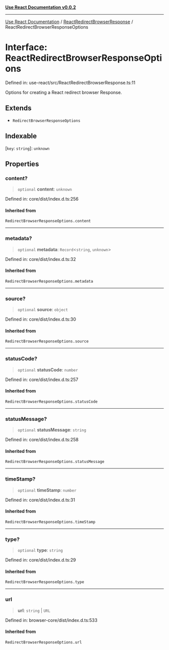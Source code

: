 [**Use React Documentation v0.0.2**](../../README.md)

***

[Use React Documentation](../../modules.md) / [ReactRedirectBrowserResponse](../README.md) / ReactRedirectBrowserResponseOptions

# Interface: ReactRedirectBrowserResponseOptions

Defined in: use-react/src/ReactRedirectBrowserResponse.ts:11

Options for creating a React redirect browser Response.

## Extends

- `RedirectBrowserResponseOptions`

## Indexable

\[`key`: `string`\]: `unknown`

## Properties

### content?

> `optional` **content**: `unknown`

Defined in: core/dist/index.d.ts:256

#### Inherited from

`RedirectBrowserResponseOptions.content`

***

### metadata?

> `optional` **metadata**: `Record`\<`string`, `unknown`\>

Defined in: core/dist/index.d.ts:32

#### Inherited from

`RedirectBrowserResponseOptions.metadata`

***

### source?

> `optional` **source**: `object`

Defined in: core/dist/index.d.ts:30

#### Inherited from

`RedirectBrowserResponseOptions.source`

***

### statusCode?

> `optional` **statusCode**: `number`

Defined in: core/dist/index.d.ts:257

#### Inherited from

`RedirectBrowserResponseOptions.statusCode`

***

### statusMessage?

> `optional` **statusMessage**: `string`

Defined in: core/dist/index.d.ts:258

#### Inherited from

`RedirectBrowserResponseOptions.statusMessage`

***

### timeStamp?

> `optional` **timeStamp**: `number`

Defined in: core/dist/index.d.ts:31

#### Inherited from

`RedirectBrowserResponseOptions.timeStamp`

***

### type?

> `optional` **type**: `string`

Defined in: core/dist/index.d.ts:29

#### Inherited from

`RedirectBrowserResponseOptions.type`

***

### url

> **url**: `string` \| `URL`

Defined in: browser-core/dist/index.d.ts:533

#### Inherited from

`RedirectBrowserResponseOptions.url`
